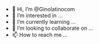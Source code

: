 - 👋 Hi, I’m @Ginolatinocom
- 👀 I’m interested in ...
- 🌱 I’m currently learning ...
- 💞️ I’m looking to collaborate on ...
- 📫 How to reach me ...

<!---
Ginolatinocom/Ginolatinocom is a ✨ special ✨ repository because its `README.md` (this file) appears on your GitHub profile.
You can click the Preview link to take a look at your changes.
--->
